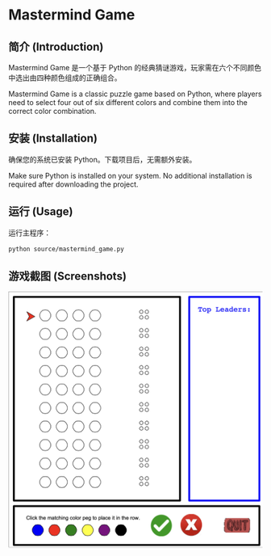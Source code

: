 # Mastermind Game

## 简介 (Introduction)
Mastermind Game 是一个基于 Python 的经典猜谜游戏，玩家需在六个不同颜色中选出由四种颜色组成的正确组合。

Mastermind Game is a classic puzzle game based on Python, where players need to select four out of six different colors and combine them into the correct color combination.

## 安装 (Installation)
确保您的系统已安装 Python。下载项目后，无需额外安装。

Make sure Python is installed on your system. No additional installation is required after downloading the project.

## 运行 (Usage)
运行主程序：
```bash
python source/mastermind_game.py
```

## 游戏截图 (Screenshots) 
![Sorry, cannot show the screenshots.](source/assets/screenshots.jpg)